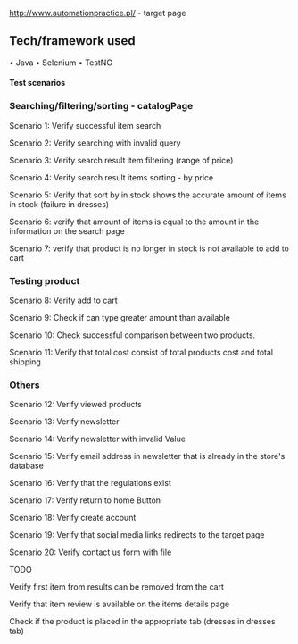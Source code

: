 http://www.automationpractice.pl/ - target page
## Tech/framework used
• Java
• Selenium
• TestNG

#### Test scenarios
### Searching/filtering/sorting - catalogPage

Scenario 1: Verify successful item search 

Scenario 2: Verify searching with invalid query

Scenario 3: Verify search result item filtering (range of price)

Scenario 4: Verify search result items sorting - by price

Scenario 5: Verify that sort by in stock shows the accurate amount of items in stock (failure in dresses)

Scenario 6: verify that amount of items is equal to the amount in the information on the search page

Scenario 7: verify that product is no longer in stock is not available to add to cart

### Testing product

Scenario 8: Verify add to cart

Scenario 9: Check if can type greater amount than available

Scenario 10: Check successful comparison between two products.

Scenario 11: Verify that total cost consist of total products cost and total shipping

### Others
Scenario 12: Verify viewed products

Scenario 13: Verify newsletter

Scenario 14: Verify newsletter with invalid Value

Scenario 15: Verify email address in newsletter that is already in the store's database

Scenario 16: Verify that the regulations exist

Scenario 17: Verify return to home Button

Scenario 18: Verify create account

Scenario 19: Verify that social media links redirects to the target page

Scenario 20: Verify contact us form with file

TODO 

Verify first item from results can be removed from the cart

Verify that item review is available on the items details page

Check if the product is placed in the appropriate tab (dresses in dresses tab)